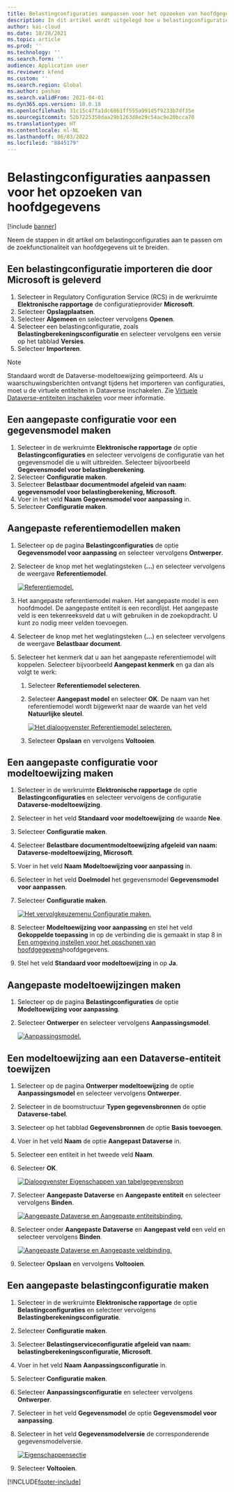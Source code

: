 ```yaml
---
title: Belastingconfiguraties aanpassen voor het opzoeken van hoofdgegevens
description: In dit artikel wordt uitgelegd hoe u belastingconfiguraties kunt aanpassen om de zoekfunctionaliteit van hoofdgegevens uit te breiden.
author: kai-cloud
ms.date: 10/28/2021
ms.topic: article
ms.prod: ''
ms.technology: ''
ms.search.form: ''
audience: Application user
ms.reviewer: kfend
ms.custom: ''
ms.search.region: Global
ms.author: pashao
ms.search.validFrom: 2021-04-01
ms.dyn365.ops.version: 10.0.18
ms.openlocfilehash: 31c15c47fa1dc6861ff555a991d5f9233b7df35e
ms.sourcegitcommit: 52b7225350daa29b1263d8e29c54ac9e20bcca70
ms.translationtype: HT
ms.contentlocale: nl-NL
ms.lasthandoff: 06/03/2022
ms.locfileid: "8845179"
---
```

# <a name="customize-tax-configurations-for-master-data-lookup"></a>Belastingconfiguraties aanpassen voor het opzoeken van hoofdgegevens

[!include [banner](../includes/banner.md)]

Neem de stappen in dit artikel om belastingconfiguraties aan te passen om de zoekfunctionaliteit van hoofdgegevens uit te breiden.

## <a name="import-a-tax-configuration-provided-by-microsoft"></a>Een belastingconfiguratie importeren die door Microsoft is geleverd

1. Selecteer in Regulatory Configuration Service (RCS) in de werkruimte **Elektronische rapportage** de configuratieprovider **Microsoft**.
2. Selecteer **Opslagplaatsen**.
3. Selecteer **Algemeen** en selecteer vervolgens **Openen**.
4. Selecteer een belastingconfiguratie, zoals **Belastingberekeningsconfiguratie** en selecteer vervolgens een versie op het tabblad **Versies**.
5. Selecteer **Importeren**.

> [!NOTE]
> Standaard wordt de Dataverse-modeltoewijzing geïmporteerd. Als u waarschuwingsberichten ontvangt tijdens het importeren van configuraties, moet u de virtuele entiteiten in Dataverse inschakelen. Zie [Virtuele Dataverse-entiteiten inschakelen](../../fin-ops-core/dev-itpro/power-platform/enable-virtual-entities.md) voor meer informatie.

## <a name="create-a-customized-data-model-configuration"></a>Een aangepaste configuratie voor een gegevensmodel maken

1. Selecteer in de werkruimte **Elektronische rapportage** de optie **Belastingconfiguraties** en selecteer vervolgens de configuratie van het gegevensmodel die u wilt uitbreiden. Selecteer bijvoorbeeld **Gegevensmodel voor belastingberekening**.
2. Selecteer **Configuratie maken**.
3. Selecteer **Belastbaar documentmodel afgeleid van naam: gegevensmodel voor belastingberekening, Microsoft**.
4. Voer in het veld **Naam** **Gegevensmodel voor aanpassing** in.
5. Selecteer **Configuratie maken**.

## <a name="create-customized-reference-models"></a>Aangepaste referentiemodellen maken

1. Selecteer op de pagina **Belastingconfiguraties** de optie **Gegevensmodel voor aanpassing** en selecteer vervolgens **Ontwerper**.
2. Selecteer de knop met het weglatingsteken (**...**) en selecteer vervolgens de weergave **Referentiemodel**.

    [![Referentiemodel.](./media/pic2.png)](./media/pic2.png)

3. Het aangepaste referentiemodel maken. Het aangepaste model is een hoofdmodel. De aangepaste entiteit is een recordlijst. Het aangepaste veld is een tekenreeksveld dat u wilt gebruiken in de zoekopdracht. U kunt zo nodig meer velden toevoegen.
4. Selecteer de knop met het weglatingsteken (**...**) en selecteer vervolgens de weergave **Belastbaar document**.
5. Selecteer het kenmerk dat u aan het aangepaste referentiemodel wilt koppelen. Selecteer bijvoorbeeld **Aangepast kenmerk** en ga dan als volgt te werk:

    1. Selecteer **Referentiemodel selecteren**.
    2. Selecteer **Aangepast model** en selecteer **OK**. De naam van het referentiemodel wordt bijgewerkt naar de waarde van het veld **Natuurlijke sleutel**.

        [![Het dialoogvenster Referentiemodel selecteren.](./media/pic5.png)](./media/pic5.png)

    3. Selecteer **Opslaan** en vervolgens **Voltooien**.

## <a name="create-a-customized-model-mapping-configuration"></a>Een aangepaste configuratie voor modeltoewijzing maken

1. Selecteer in de werkruimte **Elektronische rapportage** de optie **Belastingconfiguraties** en selecteer vervolgens de configuratie **Dataverse-modeltoewijzing**.
2. Selecteer in het veld **Standaard voor modeltoewijzing** de waarde **Nee**.
3. Selecteer **Configuratie maken**.
4. Selecteer **Belastbare documentmodeltoewijzing afgeleid van naam: Dataverse-modeltoewijzing, Microsoft**.
5. Voer in het veld **Naam** **Modeltoewijzing voor aanpassing** in.
6. Selecteer in het veld **Doelmodel** het gegevensmodel **Gegevensmodel voor aanpassen**.
7. Selecteer **Configuratie maken**.

    [![Het vervolgkeuzemenu Configuratie maken.](./media/pic6.png)](./media/pic6.png)

8. Selecteer **Modeltoewijzing voor aanpassing** en stel het veld **Gekoppelde toepassing** in op de verbinding die is gemaakt in stap 8 in [Een omgeving instellen voor het opschonen van hoofdgegevens](tax-service-set-up-environment-master-data-lookup.md)hoofdgegevens.
9. Stel het veld **Standaard voor modeltoewijzing** in op **Ja**.

## <a name="create-customized-model-mappings"></a>Aangepaste modeltoewijzingen maken

1. Selecteer op de pagina **Belastingconfiguraties** de optie **Modeltoewijzing voor aanpassing**.
2. Selecteer **Ontwerper** en selecteer vervolgens **Aanpassingsmodel**.

    [![Aanpassingsmodel.](./media/pic8.png)](./media/pic8.png)

## <a name="map-a-model-mapping-to-a-dataverse-entity"></a>Een modeltoewijzing aan een Dataverse-entiteit toewijzen

1. Selecteer op de pagina **Ontwerper modeltoewijzing** de optie **Aanpassingsmodel** en selecteer vervolgens **Ontwerper**.
2. Selecteer in de boomstructuur **Typen gegevensbronnen** de optie **Dataverse-tabel**.
3. Selecteer op het tabblad **Gegevensbronnen** de optie **Basis toevoegen**.
4. Voer in het veld **Naam** de optie **Aangepast Dataverse** in.
5. Selecteer een entiteit in het tweede veld **Naam**.
6. Selecteer **OK**.

    [![Dialoogvenster Eigenschappen van tabelgegevensbron](./media/pic9.png)](./media/pic9.png)

7. Selecteer **Aangepaste Dataverse** en **Aangepaste entiteit** en selecteer vervolgens **Binden**.

    [![Aangepaste Dataverse en Aangepaste entiteitsbinding.](./media/pic10.png)](./media/pic10.png)

8. Selecteer onder **Aangepaste Dataverse** en **Aangepast veld** een veld en selecteer vervolgens **Binden**.

    [![Aangepaste Dataverse en Aangepaste veldbinding.](./media/pic11.png)](./media/pic11.png)

9. Selecteer **Opslaan** en vervolgens **Voltooien**.

## <a name="create-a-customized-tax-configuration"></a>Een aangepaste belastingconfiguratie maken

1. Selecteer in de werkruimte **Elektronische rapportage** de optie **Belastingconfiguraties** en selecteer vervolgens **Belastingberekeningsconfiguratie**.
2. Selecteer **Configuratie maken**.
3. Selecteer **Belastingserviceconfiguratie afgeleid van naam: belastingberekeningsconfiguratie, Microsoft**.
4. Voer in het veld **Naam** **Aanpassingsconfiguratie** in.
5. Selecteer **Configuratie maken**.
6. Selecteer **Aanpassingsconfiguratie** en selecteer vervolgens **Ontwerper**.
7. Selecteer in het veld **Gegevensmodel** de optie **Gegevensmodel voor aanpassing**.
8. Selecteer in het veld **Gegevensmodelversie** de corresponderende gegevensmodelversie.

    [![Eigenschappensectie](./media/pic13.png)](./media/pic13.png)

9. Selecteer **Voltooien**.

[!INCLUDE[footer-include](../../includes/footer-banner.md)]
